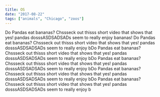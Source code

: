 ```yaml
---
title: OS
date: "2017-08-22"
tags: ["animals", "Chicago", "zoos"]
---
```


Do Pandas eat bananas? Chssseck out thisss short video that shows that yes! pandas dosssASDSADSADs
seem to really enjoy bananas!
Do Pandas eat bananas? Chssseck out thisss short video that shows that yes! pandas dosssASDSADSADs
seem to really enjoy bDo Pandas eat bananas? Chssseck out thisss short video that shows that yes! pandas dosssASDSADSADs
seem to really enjoy bDo Pandas eat bananas? Chssseck out thisss short video that shows that yes! pandas dosssASDSADSADs
seem to really enjoy bDo Pandas eat bananas? Chssseck out thisss short video that shows that yes! pandas dosssASDSADSADs
seem to really enjoy bDo Pandas eat bananas? Chssseck out thisss short video that shows that yes! pandas dosssASDSADSADs
seem to really enjoy b